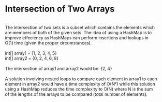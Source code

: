 # Intersection of Two Arrays
<br/>
The intersection of two sets is a subset which contains the elements which are members
of both of the given sets. The idea of using a HashMap is to improve effeciency as HashMaps
can perform insertions and lookups in O(1) time (given the proper circumstances).
<br/><br/>
int[] array1 = {1, 2, 3, 4, 5}<br/>
int[] array2 = {0, 2, 4, 6, 8}
<br/><br/>
The intersection of array1 and array2 would be: {2, 4}
<br/><br/>
A solution involving nested loops to compare each element in array1 to each element in array2 
would have a time complexity of O(N²) while this solution using a HashMap reduces the 
time complexity to O(N) where N is the sum of the lengths of the arrays to be compared
(total number of elements). 

